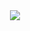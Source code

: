 <!--
**saibulusu/saibulusu** is a ✨ _special_ ✨ repository because its `README.md` (this file) appears on your GitHub profile.

Here are some ideas to get you started:

- 🔭 I’m currently working on ...
- 🌱 I’m currently learning ...
- 👯 I’m looking to collaborate on ...
- 🤔 I’m looking for help with ...
- 💬 Ask me about ...
- 📫 How to reach me: ...
- 😄 Pronouns: ...
- ⚡ Fun fact: ...
### Hello :fire:
-->

<div align="center">
    <a href="https://git.io/typing-svg"><img src="https://readme-typing-svg.demolab.com?size=30&center=true&vCenter=true&width=450&lines=Hello there;Welcome to my profile;Software+Engineer;(neo)vim+enthusiast"></a>
</div>
